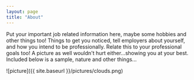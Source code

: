```yaml
---
layout: page
title: "About"
---
```


Put your important job related information here, maybe some hobbies and other things too! Things to get you noticed, tell employers about yourself, and how you intend to be professionally. Relate this to your professional goals too! A picture as well wouldn't hurt either...showing you at your best. Included below is a sample, nature and other things...

![picture]({{ site.baseurl }}/pictures/clouds.png)
